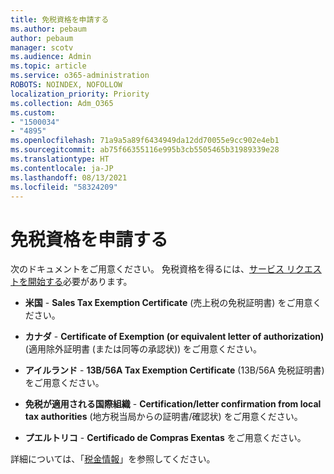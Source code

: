 ```yaml
---
title: 免税資格を申請する
ms.author: pebaum
author: pebaum
manager: scotv
ms.audience: Admin
ms.topic: article
ms.service: o365-administration
ROBOTS: NOINDEX, NOFOLLOW
localization_priority: Priority
ms.collection: Adm_O365
ms.custom:
- "1500034"
- "4895"
ms.openlocfilehash: 71a9a5a89f6434949da12dd70055e9cc902e4eb1
ms.sourcegitcommit: ab75f66355116e995b3cb5505465b31989339e28
ms.translationtype: HT
ms.contentlocale: ja-JP
ms.lasthandoff: 08/13/2021
ms.locfileid: "58324209"
---
```

# <a name="apply-for-tax-exempt-status"></a>免税資格を申請する

次のドキュメントをご用意ください。 免税資格を得るには、[サービス リクエストを開始する](https://go.microsoft.com/fwlink/p/?linkid=518322)必要があります。

- **米国** - **Sales Tax Exemption Certificate** (売上税の免税証明書) をご用意ください。

- **カナダ** - **Certificate of Exemption (or equivalent letter of authorization)** (適用除外証明書 (または同等の承認状)) をご用意ください。

- **アイルランド** - **13B/56A Tax Exemption Certificate** (13B/56A 免税証明書) をご用意ください。

- **免税が適用される国際組織** - **Certification/letter confirmation from local tax authorities** (地方税当局からの証明書/確認状) をご用意ください。

- **プエルトリコ** - **Certificado de Compras Exentas** をご用意ください。

詳細については、「[税金情報](https://docs.microsoft.com/microsoft-365/commerce/billing-and-payments/tax-information)」を参照してください。
